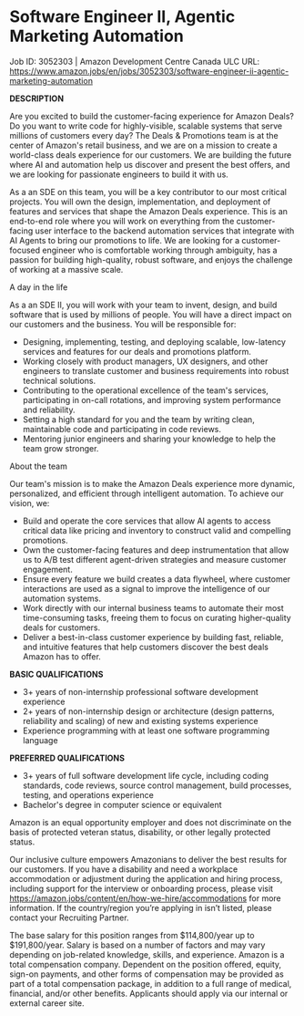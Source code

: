 # Software Engineer II, Agentic Marketing Automation

Job ID: 3052303 | Amazon Development Centre Canada ULC
URL: https://www.amazon.jobs/en/jobs/3052303/software-engineer-ii-agentic-marketing-automation

**DESCRIPTION**

Are you excited to build the customer-facing experience for Amazon Deals? Do you want to write code
for highly-visible, scalable systems that serve millions of customers every day? The Deals &
Promotions team is at the center of Amazon's retail business, and we are on a mission to create a
world-class deals experience for our customers. We are building the future where AI and automation
help us discover and present the best offers, and we are looking for passionate engineers to build
it with us.

As a an SDE on this team, you will be a key contributor to our most critical projects. You will own
the design, implementation, and deployment of features and services that shape the Amazon Deals
experience. This is an end-to-end role where you will work on everything from the customer-facing
user interface to the backend automation services that integrate with AI Agents to bring our
promotions to life. We are looking for a customer-focused engineer who is comfortable working
through ambiguity, has a passion for building high-quality, robust software, and enjoys the
challenge of working at a massive scale.

A day in the life

As a an SDE II, you will work with your team to invent, design, and build software that is used by
millions of people. You will have a direct impact on our customers and the business. You will be
responsible for:

- Designing, implementing, testing, and deploying scalable, low-latency services and features for
  our deals and promotions platform.
- Working closely with product managers, UX designers, and other engineers to translate customer and
  business requirements into robust technical solutions.
- Contributing to the operational excellence of the team's services, participating in on-call
  rotations, and improving system performance and reliability.
- Setting a high standard for you and the team by writing clean, maintainable code and participating
  in code reviews.
- Mentoring junior engineers and sharing your knowledge to help the team grow stronger.

About the team

Our team's mission is to make the Amazon Deals experience more dynamic, personalized, and efficient
through intelligent automation. To achieve our vision, we:

- Build and operate the core services that allow AI agents to access critical data like pricing and
  inventory to construct valid and compelling promotions.
- Own the customer-facing features and deep instrumentation that allow us to A/B test different
  agent-driven strategies and measure customer engagement.
- Ensure every feature we build creates a data flywheel, where customer interactions are used as a
  signal to improve the intelligence of our automation systems.
- Work directly with our internal business teams to automate their most time-consuming tasks,
  freeing them to focus on curating higher-quality deals for customers.
- Deliver a best-in-class customer experience by building fast, reliable, and intuitive features
  that help customers discover the best deals Amazon has to offer.

**BASIC QUALIFICATIONS**
- 3+ years of non-internship professional software development experience
- 2+ years of non-internship design or architecture (design patterns, reliability and scaling) of
  new and existing systems experience
- Experience programming with at least one software programming language

**PREFERRED QUALIFICATIONS**
- 3+ years of full software development life cycle, including coding standards, code reviews, source
  control management, build processes, testing, and operations experience
- Bachelor's degree in computer science or equivalent

Amazon is an equal opportunity employer and does not discriminate on the basis of protected veteran
status, disability, or other legally protected status.

Our inclusive culture empowers Amazonians to deliver the best results for our customers. If you have
a disability and need a workplace accommodation or adjustment during the application and hiring
process, including support for the interview or onboarding process, please visit
https://amazon.jobs/content/en/how-we-hire/accommodations for more information. If the
country/region you’re applying in isn’t listed, please contact your Recruiting Partner.

The base salary for this position ranges from $114,800/year up to $191,800/year. Salary is based on
a number of factors and may vary depending on job-related knowledge, skills, and experience. Amazon
is a total compensation company. Dependent on the position offered, equity, sign-on payments, and
other forms of compensation may be provided as part of a total compensation package, in addition to
a full range of medical, financial, and/or other benefits. Applicants should apply via our internal
or external career site.

